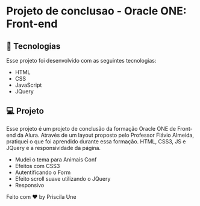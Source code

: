 # Projeto de conclusao - Oracle ONE: Front-end


## 🚀 Tecnologias
Esse projeto foi desenvolvido com as seguintes tecnologias:

- HTML
- CSS
- JavaScript
- JQuery

## 💻 Projeto
 Esse projeto é um projeto de conclusão da formação Oracle ONE de Front-end da Alura. Através de um layout proposto pelo Professor Flávio Almeida, pratiquei o que foi aprendido durante essa formação.
 HTML, CSS3, JS e JQuery  e a responsividade da página.
 
 - Mudei o tema para Animais Conf
 - Efeitos com CSS3
 - Autentificando o Form 
 - Efeito scroll suave utilizando o JQuery 
 - Responsivo





Feito com ♥ by Priscila Une

